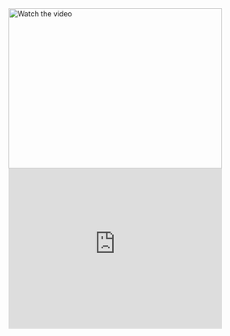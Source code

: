 <html>
<body>
    <div>
        <div class="profile-text">
            <a href="https://www.youtube.com/watch?v=WG-vIKn1Ze0" target="_blank">
                <img src="https://img.youtube.com/vi/WG-vIKn1Ze0/0.jpg" alt="Watch the video" width="420" height="315">
            </a>
            <iframe width="420" height="315" src="https://www.youtube.com/embed/WG-vIKn1Ze0" frameborder="0" allowfullscreen></iframe>
        </div>
    </div>
</body>
</html>
